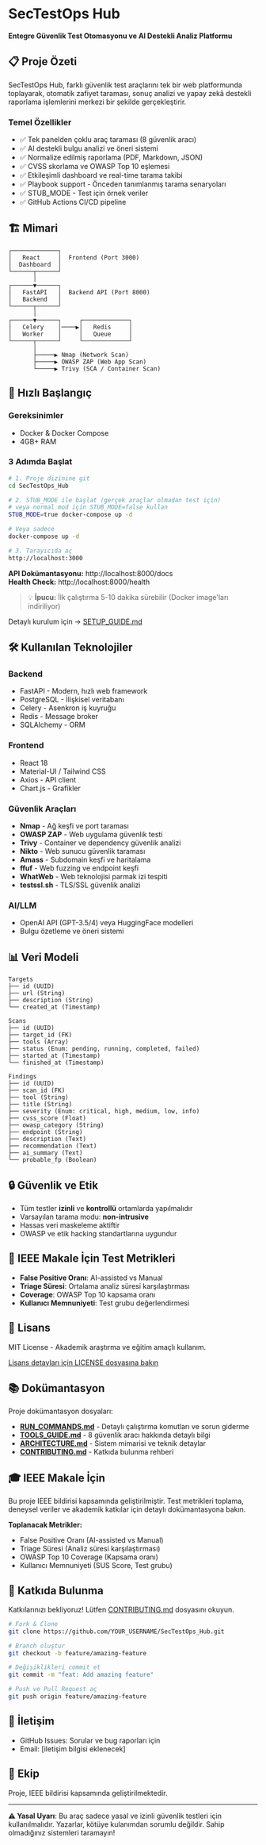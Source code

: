 # SecTestOps Hub

**Entegre Güvenlik Test Otomasyonu ve AI Destekli Analiz Platformu**

## 📋 Proje Özeti

SecTestOps Hub, farklı güvenlik test araçlarını tek bir web platformunda toplayarak, otomatik zafiyet taraması, sonuç analizi ve yapay zekâ destekli raporlama işlemlerini merkezi bir şekilde gerçekleştirir.

### Temel Özellikler

- ✅ Tek panelden çoklu araç taraması (8 güvenlik aracı)
- ✅ AI destekli bulgu analizi ve öneri sistemi
- ✅ Normalize edilmiş raporlama (PDF, Markdown, JSON)
- ✅ CVSS skorlama ve OWASP Top 10 eşlemesi
- ✅ Etkileşimli dashboard ve real-time tarama takibi
- ✅ Playbook support - Önceden tanımlanmış tarama senaryoları
- ✅ STUB_MODE - Test için örnek veriler
- ✅ GitHub Actions CI/CD pipeline

## 🏗️ Mimari

```
┌─────────────┐
│   React     │  Frontend (Port 3000)
│  Dashboard  │
└──────┬──────┘
       │
┌──────▼──────┐
│   FastAPI   │  Backend API (Port 8000)
│   Backend   │
└──────┬──────┘
       │
┌──────▼──────┐     ┌─────────────┐
│   Celery    │────▶│   Redis     │
│   Worker    │     │   Queue     │
└──────┬──────┘     └─────────────┘
       │
       ├─────▶ Nmap (Network Scan)
       ├─────▶ OWASP ZAP (Web App Scan)
       └─────▶ Trivy (SCA / Container Scan)
```

## 🚀 Hızlı Başlangıç

### Gereksinimler

- Docker & Docker Compose
- 4GB+ RAM

### 3 Adımda Başlat

```bash
# 1. Proje dizinine git
cd SecTestOps_Hub

# 2. STUB_MODE ile başlat (gerçek araçlar olmadan test için)
# veya normal mod için STUB_MODE=false kullan
STUB_MODE=true docker-compose up -d

# Veya sadece
docker-compose up -d

# 3. Tarayıcıda aç
http://localhost:3000
```

**API Dokümantasyonu:** http://localhost:8000/docs  
**Health Check:** http://localhost:8000/health

> 💡 **İpucu:** İlk çalıştırma 5-10 dakika sürebilir (Docker image'ları indiriliyor)

Detaylı kurulum için → [SETUP_GUIDE.md](SETUP_GUIDE.md)

## 🛠️ Kullanılan Teknolojiler

### Backend
- FastAPI - Modern, hızlı web framework
- PostgreSQL - İlişkisel veritabanı
- Celery - Asenkron iş kuyruğu
- Redis - Message broker
- SQLAlchemy - ORM

### Frontend
- React 18
- Material-UI / Tailwind CSS
- Axios - API client
- Chart.js - Grafikler

### Güvenlik Araçları
- **Nmap** - Ağ keşfi ve port taraması
- **OWASP ZAP** - Web uygulama güvenlik testi  
- **Trivy** - Container ve dependency güvenlik analizi
- **Nikto** - Web sunucu güvenlik taraması
- **Amass** - Subdomain keşfi ve haritalama
- **ffuf** - Web fuzzing ve endpoint keşfi
- **WhatWeb** - Web teknolojisi parmak izi tespiti
- **testssl.sh** - TLS/SSL güvenlik analizi

### AI/LLM
- OpenAI API (GPT-3.5/4) veya HuggingFace modelleri
- Bulgu özetleme ve öneri sistemi

## 📊 Veri Modeli

```
Targets
├── id (UUID)
├── url (String)
├── description (String)
└── created_at (Timestamp)

Scans
├── id (UUID)
├── target_id (FK)
├── tools (Array)
├── status (Enum: pending, running, completed, failed)
├── started_at (Timestamp)
└── finished_at (Timestamp)

Findings
├── id (UUID)
├── scan_id (FK)
├── tool (String)
├── title (String)
├── severity (Enum: critical, high, medium, low, info)
├── cvss_score (Float)
├── owasp_category (String)
├── endpoint (String)
├── description (Text)
├── recommendation (Text)
├── ai_summary (Text)
└── probable_fp (Boolean)
```

## 🔒 Güvenlik ve Etik

- Tüm testler **izinli** ve **kontrollü** ortamlarda yapılmalıdır
- Varsayılan tarama modu: **non-intrusive**
- Hassas veri maskeleme aktiftir
- OWASP ve etik hacking standartlarına uygundur

## 📝 IEEE Makale İçin Test Metrikleri

- **False Positive Oranı**: AI-assisted vs Manual
- **Triage Süresi**: Ortalama analiz süresi karşılaştırması
- **Coverage**: OWASP Top 10 kapsama oranı
- **Kullanıcı Memnuniyeti**: Test grubu değerlendirmesi

## 📄 Lisans

MIT License - Akademik araştırma ve eğitim amaçlı kullanım.

[Lisans detayları için LICENSE dosyasına bakın](LICENSE)

## 📚 Dokümantasyon

Proje dokümantasyon dosyaları:

- **[RUN_COMMANDS.md](RUN_COMMANDS.md)** - Detaylı çalıştırma komutları ve sorun giderme
- **[TOOLS_GUIDE.md](TOOLS_GUIDE.md)** - 8 güvenlik aracı hakkında detaylı bilgi
- **[ARCHITECTURE.md](ARCHITECTURE.md)** - Sistem mimarisi ve teknik detaylar
- **[CONTRIBUTING.md](CONTRIBUTING.md)** - Katkıda bulunma rehberi

## 🎓 IEEE Makale İçin

Bu proje IEEE bildirisi kapsamında geliştirilmiştir. Test metrikleri toplama, deneysel veriler ve akademik katkılar için detaylı dokümantasyona bakın.

**Toplanacak Metrikler:**
- False Positive Oranı (AI-assisted vs Manual)
- Triage Süresi (Analiz süresi karşılaştırması)
- OWASP Top 10 Coverage (Kapsama oranı)
- Kullanıcı Memnuniyeti (SUS Score, Test grubu)

## 🤝 Katkıda Bulunma

Katkılarınızı bekliyoruz! Lütfen [CONTRIBUTING.md](CONTRIBUTING.md) dosyasını okuyun.

```bash
# Fork & Clone
git clone https://github.com/YOUR_USERNAME/SecTestOps_Hub.git

# Branch oluştur
git checkout -b feature/amazing-feature

# Değişiklikleri commit et
git commit -m "feat: Add amazing feature"

# Push ve Pull Request aç
git push origin feature/amazing-feature
```

## 📧 İletişim

- GitHub Issues: Sorular ve bug raporları için
- Email: [iletişim bilgisi eklenecek]

## 👥 Ekip

Proje, IEEE bildirisi kapsamında geliştirilmektedir.

---

**⚠️ Yasal Uyarı**: Bu araç sadece yasal ve izinli güvenlik testleri için kullanılmalıdır. Yazarlar, kötüye kulanımdan sorumlu değildir. Sahip olmadığınız sistemleri taramayın!

